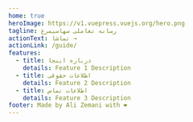 ```yaml
---
home: true
heroImage: https://v1.vuepress.vuejs.org/hero.png
tagline: رسانه تعاملی سهاسیمرغ
actionText: تماشا →
actionLink: /guide/
features:
  - title: درباره اینجا
    details: Feature 1 Description
  - title: اطلاعات حقوقی
    details: Feature 2 Description
  - title: اطلاعات تماس
    details: Feature 3 Description
footer: Made by Ali Zemani with ❤️
---
```

